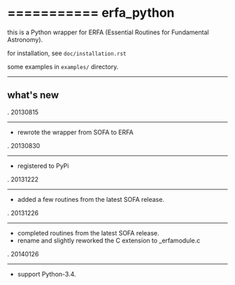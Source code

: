 ===========
erfa_python
===========

this is a Python wrapper for ERFA (Essential Routines for 
Fundamental Astronomy).

for installation, see ``doc/installation.rst``

some examples in ``examples/`` directory.

----------
what's new
----------

. 20130815
**********

- rewrote the wrapper from SOFA to ERFA

. 20130830
**********

- registered to PyPi

. 20131222
**********

- added a few routines from the latest SOFA release.

. 20131226
**********

- completed routines from the latest SOFA release.
- rename and slightly reworked the C extension to _erfamodule.c

. 20140126
**********

- support Python-3.4.
